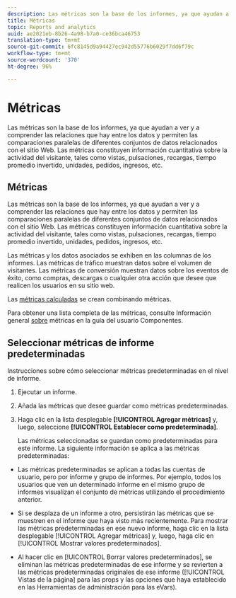 ```yaml
---
description: Las métricas son la base de los informes, ya que ayudan a ver y a comprender las relaciones que hay entre los datos y permiten las comparaciones paralelas de diferentes conjuntos de datos relacionados con el sitio Web. Las métricas constituyen información cuantitativa sobre la actividad del visitante, tales como vistas, pulsaciones, recargas, tiempo promedio invertido, unidades, pedidos, ingresos, etc.
title: Métricas
topic: Reports and analytics
uuid: ae2021eb-8b26-4a98-b7a0-ce36bca46753
translation-type: tm+mt
source-git-commit: 6fc8145d9a94427ec942d55776b6029f7dd6f79c
workflow-type: tm+mt
source-wordcount: '370'
ht-degree: 96%

---
```



# Métricas

Las métricas son la base de los informes, ya que ayudan a ver y a comprender las relaciones que hay entre los datos y permiten las comparaciones paralelas de diferentes conjuntos de datos relacionados con el sitio Web. Las métricas constituyen información cuantitativa sobre la actividad del visitante, tales como vistas, pulsaciones, recargas, tiempo promedio invertido, unidades, pedidos, ingresos, etc.

## Métricas

Las métricas son la base de los informes, ya que ayudan a ver y a comprender las relaciones que hay entre los datos y permiten las comparaciones paralelas de diferentes conjuntos de datos relacionados con el sitio Web. Las métricas constituyen información cuantitativa sobre la actividad del visitante, tales como vistas, pulsaciones, recargas, tiempo promedio invertido, unidades, pedidos, ingresos, etc.

Las métricas y los datos asociados se exhiben en las columnas de los informes. Las métricas de tráfico muestran datos sobre el volumen de visitantes. Las métricas de conversión muestran datos sobre los eventos de éxito, como compras, descargas o cualquier otra acción que desee que realicen los usuarios en su sitio web.

Las [métricas calculadas](/help/components/c-calcmetrics/cm-overview.md) se crean combinando métricas.

Para obtener una lista completa de las métricas, consulte Información general [sobre](/help/components/metrics/overview.md) métricas en la guía del usuario Componentes.

## Seleccionar métricas de informe predeterminadas

Instrucciones sobre cómo seleccionar métricas predeterminadas en el nivel de informe.

<!-- 

t_metrics_set_default.xml

 -->

1. Ejecutar un informe.
1. Añada las métricas que desee guardar como métricas predeterminadas.
1. Haga clic en la lista desplegable **[!UICONTROL Agregar métricas]** y, luego, seleccione **[!UICONTROL Establecer como predeterminada]**.

   Las métricas seleccionadas se guardan como predeterminadas para este informe. La siguiente información se aplica a las métricas predeterminadas:

* Las métricas predeterminadas se aplican a todas las cuentas de usuario, pero por informe y grupo de informes. Por ejemplo, todos los usuarios que ven un determinado informe en el mismo grupo de informes visualizan el conjunto de métricas utilizando el procedimiento anterior.
* Si se desplaza de un informe a otro, persistirán las métricas que se muestren en el informe que haya visto más recientemente. Para mostrar las métricas predeterminadas en ese nuevo informe, haga clic en la lista desplegable [!UICONTROL Agregar métricas] y, luego, haga clic en [!UICONTROL Mostrar valores predeterminados].

* Al hacer clic en [!UICONTROL Borrar valores predeterminados], se eliminan las métricas predeterminadas de ese informe y se revierten a las métricas predeterminadas originales de ese informe ([!UICONTROL Vistas de la página] para las props y las opciones que haya establecido en las Herramientas de administración para las eVars).

